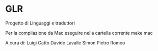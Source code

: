 # GLR
Progetto di Linguaggi e traduttori

Per la compilazione da Mac eseguire nella cartella corrente
make mac

A cura di:
Luigi Gatto
Davide Lavalle
Simon Pietro Romeo